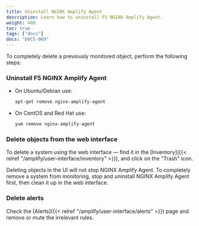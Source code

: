 ```yaml
---
title: Uninstall NGINX Amplify Agent
description: Learn how to uninstall F5 NGINX Amplify Agent.
weight: 400
toc: true
tags: ["docs"]
docs: "DOCS-969"
---
```


To completely delete a previously monitored object, perform the following steps:


### Uninstall F5 NGINX Amplify Agent

- On Ubuntu/Debian use:

    ```bash
    apt-get remove nginx-amplify-agent
    ```

- On CentOS and Red Hat use:

    ```bash
    yum remove nginx-amplify-agent
    ```

### Delete objects from the web interface

To delete a system using the web interface — find it in the [Inventory]({{< relref "/amplify/user-interface/inventory" >}}), and click on the "Trash" icon.

Deleting objects in the UI will not stop NGINX Amplify Agent. To completely remove a system from monitoring, stop and uninstall NGINX Amplify Agent first, then clean it up in the web interface.

### Delete alerts

  Check the [Alerts]({{< relref "/amplify/user-interface/alerts" >}}) page and remove or mute the irrelevant rules.

